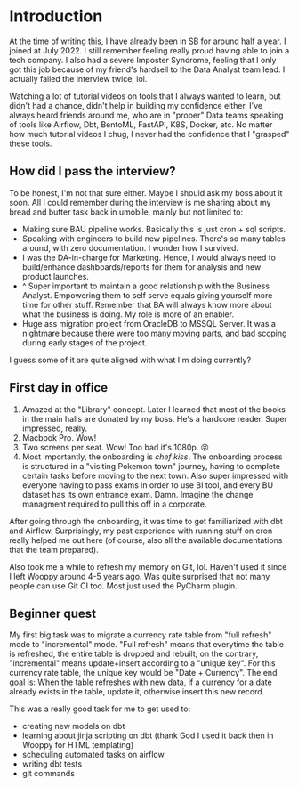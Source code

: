 # Introduction

At the time of writing this, I have already been in SB for around half a year. I joined at July 2022. I still remember feeling really proud having able to join a tech company. I also had a severe Imposter Syndrome, feeling that I only got this job because of my friend's hardsell to the Data Analyst team lead. I actually failed the interview twice, lol.

Watching a lot of tutorial videos on tools that I always wanted to learn, but didn't had a chance, didn't help in building my confidence either. I've always heard friends around me, who are in "proper" Data teams speaking of tools like Airflow, Dbt, BentoML, FastAPI, K8S, Docker, etc. No matter how much tutorial videos I chug, I never had the confidence that I "grasped" these tools.

## How did I pass the interview?

To be honest, I'm not that sure either. Maybe I should ask my boss about it soon. All I could remember during the interview is me sharing about my bread and butter task back in umobile, mainly but not limited to:

* Making sure BAU pipeline works. Basically this is just cron + sql scripts.
* Speaking with engineers to build new pipelines. There's so many tables around, with zero documentation. I wonder how I survived.
* I was the DA-in-charge for Marketing. Hence, I would always need to build/enhance dashboards/reports for them for analysis and new product launches.
* ^ Super important to maintain a good relationship with the Business Analyst. Empowering them to self serve equals giving yourself more time for other stuff. Remember that BA will always know more about what the business is doing. My role is more of an enabler.
* Huge ass migration project from OracleDB to MSSQL Server. It was a nightmare because there were too many moving parts, and bad scoping during early stages of the project.

I guess some of it are quite aligned with what I'm doing currently?

## First day in office

1. Amazed at the "Library" concept. Later I learned that most of the books in the main halls are donated by my boss. He's a hardcore reader. Super impressed, really.
2. Macbook Pro. Wow!
3. Two screens per seat. Wow! Too bad it's 1080p. 😝
4. Most importantly, the onboarding is *chef kiss*. The onboarding process is structured in a "visiting Pokemon town" journey, having to complete certain tasks before moving to the next town. Also super impressed with everyone having to pass exams in order to use BI tool, and every BU dataset has its own entrance exam. Damn. Imagine the change managment required to pull this off in a corporate.

After going through the onboarding, it was time to get familiarized with dbt and Airflow. Surprisingly, my past experience with running stuff on cron really helped me out here (of course, also all the available documentations that the team prepared).

Also took me a while to refresh my memory on Git, lol. Haven't used it since I left Wooppy around 4-5 years ago. Was quite surprised that not many people can use Git CI too. Most just used the PyCharm plugin.

## Beginner quest

My first big task was to migrate a currency rate table from "full refresh" mode to "incremental" mode. "Full refresh" means that everytime the table is refreshed, the entire table is dropped and rebuilt; on the contrary, "incremental" means update+insert according to a "unique key". For this currency rate table, the unique key would be "Date + Currency". The end goal is: When the table refreshes with new data, if a currency for a date already exists in the table, update it, otherwise insert this new record.

This was a really good task for me to get used to:
* creating new models on dbt
* learning about jinja scripting on dbt (thank God I used it back then in Wooppy for HTML templating)
* scheduling automated tasks on airflow
* writing dbt tests
* git commands
